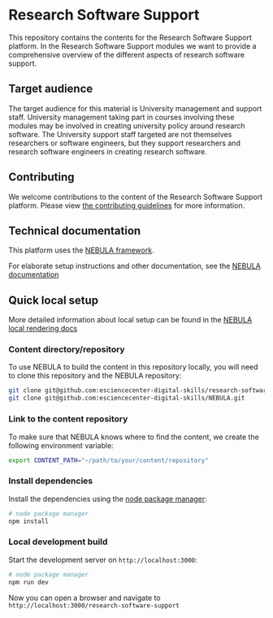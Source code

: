 # Research Software Support
This repository contains the contents for the Research Software Support platform. In the Research Software Support modules we want to provide a comprehensive overview of the different aspects of research software support.

## Target audience
The target audience for this material is University management and support staff. University management taking part in courses involving these modules may be involved in creating university policy around research software. The University support staff targeted are not themselves researchers or software engineers, but they support researchers and research software engineers in creating research software.

## Contributing
We welcome contributions to the content of the Research Software Support platform. Please view [the contributing guidelines](https://github.com/esciencecenter-digital-skills/research-software-support/blob/main/CONTRIBUTING.md) for more information.

## Technical documentation
This platform uses the [NEBULA framework](https://github.com/esciencecenter-digital-skills/NEBULA).

For elaborate setup instructions and other documentation, see the [NEBULA documentation](https://github.com/esciencecenter-digital-skills/NEBULA-docs)

## Quick local setup

More detailed information about local setup can be found in the [NEBULA local rendering docs](https://github.com/esciencecenter-digital-skills/NEBULA-docs/blob/main/local-rendering.md)

### Content directory/repository

To use NEBULA to build the content in this repository locally, you will need to clone this repository and the NEBULA repository:

```bash
git clone git@github.com:esciencecenter-digital-skills/research-software-support.git
git clone git@github.com:esciencecenter-digital-skills/NEBULA.git
```

### Link to the content repository

To make sure that NEBULA knows where to find the content, we create the following environment variable:

```bash
export CONTENT_PATH="~/path/to/your/content/repository"
```

### Install dependencies

Install the dependencies using the [node package manager](https://docs.npmjs.com/downloading-and-installing-node-js-and-npm):

```bash
# node package manager
npm install
```

### Local development build

Start the development server on `http://localhost:3000`:

```bash
# node package manager
npm run dev
```

Now you can open a browser and navigate to `http://localhost:3000/research-software-support`
